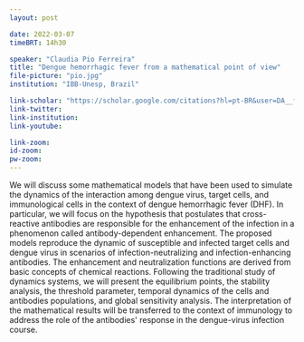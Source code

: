 ```yaml
---
layout: post

date: 2022-03-07
timeBRT: 14h30

speaker: "Claudia Pio Ferreira"
title: "Dengue hemorrhagic fever from a mathematical point of view"
file-picture: "pio.jpg"
institution: "IBB-Unesp, Brazil"

link-scholar: "https://scholar.google.com/citations?hl=pt-BR&user=DA__fy0AAAAJ&view_op=list_works&sortby=pubdate"
link-twitter:
link-institution: 
link-youtube:

link-zoom: 
id-zoom: 
pw-zoom: 
---
```


We will discuss some mathematical models that have been used to simulate the dynamics of the interaction among dengue virus, target cells, and immunological cells in the context of dengue
hemorrhagic fever (DHF). In particular, we will focus on the hypothesis that postulates that cross-reactive antibodies are responsible for the enhancement of the infection in a phenomenon called antibody-dependent enhancement. The proposed models reproduce the dynamic of susceptible and infected target cells and dengue virus in scenarios of infection-neutralizing and infection-enhancing antibodies. The enhancement and neutralization functions are derived from basic concepts of chemical reactions. Following the traditional study of dynamics systems, we will present the equilibrium points, the stability analysis, the threshold parameter, temporal dynamics of the cells and antibodies populations, and global sensitivity analysis. The interpretation of the mathematical results will be transferred to the context of immunology to address the role of the antibodies' response in the dengue-virus infection course.